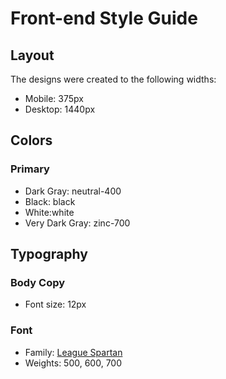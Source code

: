 # Front-end Style Guide

## Layout

The designs were created to the following widths:

- Mobile: 375px
- Desktop: 1440px

## Colors

### Primary

- Dark Gray: neutral-400
- Black: black
- White:white
- Very Dark Gray: zinc-700

## Typography

### Body Copy

- Font size: 12px

### Font

- Family: [League Spartan](https://fonts.google.com/specimen/League+Spartan)
- Weights: 500, 600, 700
